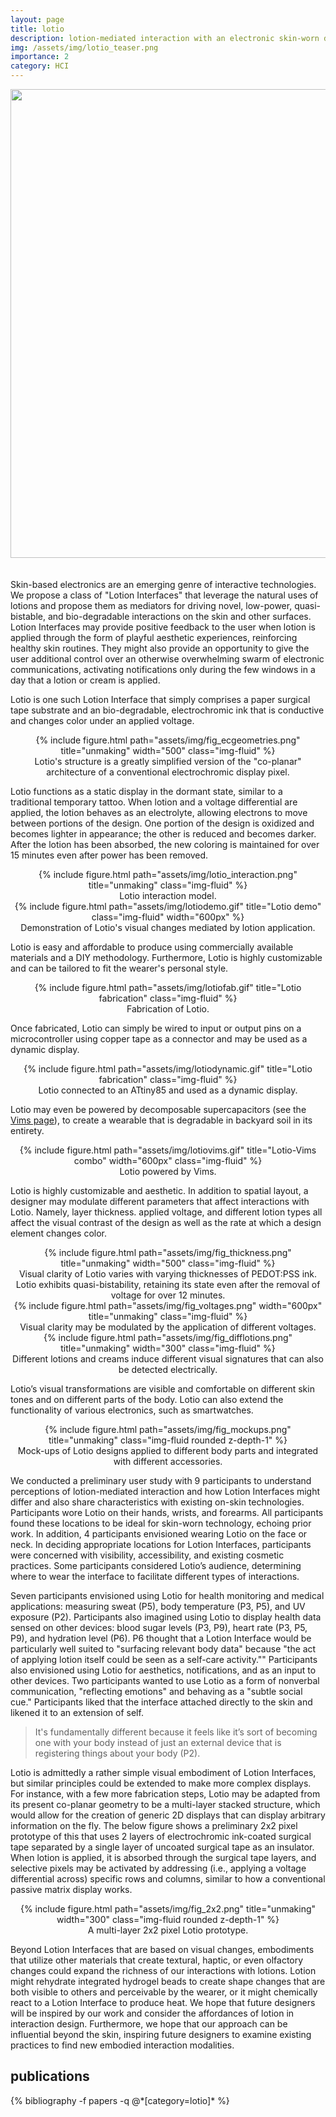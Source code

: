 ```yaml
---
layout: page
title: lotio
description: lotion-mediated interaction with an electronic skin-worn display
img: /assets/img/lotio_teaser.png
importance: 2
category: HCI
---
```

<div class="row justify-content-sm-center">
        <img src="{{ '/assets/img/lotio.png' | relative_url }}" alt="" title="lotio" width="750px"/>
</div>
<br><br>
Skin-based electronics are an emerging genre of interactive technologies. We propose a class of "Lotion Interfaces" that leverage the natural uses of lotions and propose them as mediators for driving novel, low-power, quasi-bistable, and bio-degradable interactions on the skin and other surfaces. Lotion Interfaces may provide positive feedback to the user when lotion is applied through the form of playful aesthetic experiences, reinforcing healthy skin routines. They might also provide an opportunity to give the user additional control over an otherwise overwhelming swarm of electronic communications, activating notifications only during the few windows in a day that a lotion or cream is applied.

Lotio is one such Lotion Interface that simply comprises a paper surgical tape substrate and an bio-degradable, electrochromic ink that is conductive and changes color under an applied voltage.
<center>
<div class="row">
    <div class="col-sm mt-3 mt-md-0">
        {% include figure.html path="assets/img/fig_ecgeometries.png" title="unmaking" width="500" class="img-fluid" %}
    </div>
</div>
<div class="caption">
    Lotio's structure is a greatly simplified version of the "co-planar" architecture of a conventional electrochromic display pixel.
</div>
</center>

Lotio functions as a static display in the dormant state, similar to a traditional temporary tattoo. When lotion and a voltage differential are applied, the lotion behaves as an electrolyte, allowing electrons to move between portions of the design. One portion of the design is oxidized and becomes lighter in appearance; the other is reduced and becomes darker. After the lotion has been absorbed, the new coloring is maintained for over 15 minutes even after power has been removed.

<center>
<div class="row">
    <div class="col-sm mt-3 mt-md-0">
        {% include figure.html path="assets/img/lotio_interaction.png" title="unmaking" class="img-fluid" %}
    </div>
</div>
<div class="caption">
    Lotio interaction model.
</div>
</center>

<center>
<div class="row">
    <div class="col-sm mt-3 mt-md-0">
        {% include figure.html path="assets/img/lotiodemo.gif" title="Lotio demo" class="img-fluid" width="600px" %}
    </div>
</div>
<div class="caption">
    Demonstration of Lotio's visual changes mediated by lotion application.
</div>
</center>

Lotio is easy and affordable to produce using commercially available materials and a DIY methodology. Furthermore, Lotio is highly customizable and can be tailored to fit the wearer's personal style.
<center>
<div class="row">
    <div class="col-sm mt-3 mt-md-0">
        {% include figure.html path="assets/img/lotiofab.gif" title="Lotio fabrication" class="img-fluid" %}
    </div>
</div>
<div class="caption">
    Fabrication of Lotio.
</div>
</center>

Once fabricated, Lotio can simply be wired to input or output pins on a microcontroller using copper tape as a connector and may be used as a dynamic display.
<center>
<div class="row">
    <div class="col-sm mt-3 mt-md-0">
        {% include figure.html path="assets/img/lotiodynamic.gif" title="Lotio fabrication" class="img-fluid" %}
    </div>
</div>
<div class="caption">
    Lotio connected to an ATtiny85 and used as a dynamic display.
</div>
</center>


Lotio may even be powered by decomposable supercapacitors (see the <a href="/projects/vims/">Vims page</a>), to create a wearable that is degradable in backyard soil in its entirety.
<center>
<div class="row">
    <div class="col-sm mt-3 mt-md-0">
        {% include figure.html path="assets/img/lotiovims.gif" title="Lotio-Vims combo" width="600px" class="img-fluid" %}
    </div>
</div>
<div class="caption">
    Lotio powered by Vims.
</div>
</center>


Lotio is highly customizable and aesthetic. In addition to spatial layout, a designer may modulate different parameters that affect interactions with Lotio. Namely, layer thickness. applied voltage, and different lotion types all affect the visual contrast of the design as well as the rate at which a design element changes color.
<center>
<div class="row">
    <div class="col-sm mt-3 mt-md-0">
        {% include figure.html path="assets/img/fig_thickness.png" title="unmaking" width="500" class="img-fluid" %}
    </div>
</div>
<div class="caption">
Visual clarity of Lotio varies with varying thicknesses of
PEDOT:PSS ink. Lotio exhibits quasi-bistability, retaining its state even after the removal of voltage for over 12 minutes.
</div>
</center>

<center>
<div class="row">
    <div class="col-sm mt-3 mt-md-0">
        {% include figure.html path="assets/img/fig_voltages.png" width="600px" title="unmaking" class="img-fluid" %}
    </div>
</div>
<div class="caption">
    Visual clarity may be modulated by the application of different voltages.
</div>
</center>

<center>
<div class="row">
    <div class="col-sm mt-3 mt-md-0">
        {% include figure.html path="assets/img/fig_difflotions.png" title="unmaking" width="300" class="img-fluid" %}
    </div>
</div>
<div class="caption">
    Different lotions and creams induce different visual signatures that can also be detected electrically.
</div>
</center>

Lotio’s visual transformations are visible and comfortable on different skin tones and on different parts of the body. Lotio can also extend the functionality of various electronics, such as smartwatches.

<center>
<div class="row">
    <div class="col-sm mt-3 mt-md-0">
        {% include figure.html path="assets/img/fig_mockups.png" title="unmaking" class="img-fluid rounded z-depth-1"  %}
    </div>
</div>
<div class="caption">
Mock-ups of Lotio designs applied to different body parts and integrated with different accessories.
</div>
</center>

We conducted a preliminary user study with 9 participants to understand perceptions of lotion-mediated interaction and how Lotion Interfaces might differ and also share characteristics with existing on-skin technologies. Participants wore Lotio on their hands, wrists, and forearms. All participants found these locations to be ideal for skin-worn technology, echoing prior work. In addition, 4 participants envisioned wearing Lotio on the face or neck. In deciding appropriate locations for Lotion Interfaces, participants were concerned with visibility, accessibility, and existing cosmetic practices. Some participants considered Lotio’s audience, determining where to wear the interface to facilitate different types of interactions.

Seven participants envisioned using Lotio for health monitoring and medical applications: measuring sweat (P5), body temperature (P3, P5), and UV exposure (P2). Participants also imagined using Lotio to display health data sensed on other devices: blood sugar levels (P3, P9), heart rate (P3, P5, P9), and hydration level (P6). P6 thought that a Lotion Interface would be particularly well suited to "surfacing relevant body data" because "the act of applying lotion itself could be seen as a self-care activity."" Participants also envisioned using Lotio for aesthetics, notifications, and as an input to other devices. Two participants wanted to use Lotio as a form of nonverbal communication, "reflecting emotions" and behaving as a "subtle social cue." Participants liked that the interface attached directly to the skin and likened it to an extension of self.

> It's fundamentally different because it feels like it’s sort of becoming one with your body instead of just an external device that is registering things about your body (P2).

Lotio is admittedly a rather simple visual embodiment of Lotion Interfaces, but similar principles could be extended to make more complex displays. For instance, with a few more fabrication steps, Lotio may be adapted from its present co-planar geometry to be a multi-layer stacked structure, which would allow for the creation of generic 2D displays that can display arbitrary information on the fly. The below figure shows a preliminary 2x2 pixel prototype of this that uses 2 layers of electrochromic ink-coated surgical tape separated by a single layer of uncoated surgical tape as an insulator. When lotion is applied, it is absorbed through the surgical tape layers, and selective pixels may be activated by addressing (i.e., applying a voltage differential across) specific rows and columns, similar to how a conventional passive matrix display works.

<center>
<div class="row">
    <div class="col-sm mt-3 mt-md-0">
        {% include figure.html path="assets/img/fig_2x2.png" title="unmaking" width="300" class="img-fluid rounded z-depth-1" %}
    </div>
</div>
<div class="caption">
A multi-layer 2x2 pixel Lotio prototype.
</div>
</center>

Beyond Lotion Interfaces that are based on visual changes, embodiments that utilize other materials that create textural, haptic, or even olfactory changes could expand the richness of our interactions with lotions. Lotion might rehydrate integrated hydrogel beads to create shape changes that are both visible to others and perceivable by the wearer, or it might chemically react to a Lotion Interface to produce heat. We hope that future designers will be inspired by our work and consider the affordances of lotion in interaction design. Furthermore, we hope that our approach can be influential beyond the skin, inspiring future designers to examine existing practices to find new embodied interaction modalities.

<div class="publications">
  <h2>publications</h2>
  {% bibliography -f papers -q @*[category=lotio]* %}
</div>
